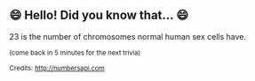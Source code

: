 ## :smile: Hello! Did you know that... :smile:
23 is the number of chromosomes normal human sex cells have.

<sup>(come back in 5 minutes for the next trivia)</sup>


<sup>Credits: http://numbersapi.com</sup>
